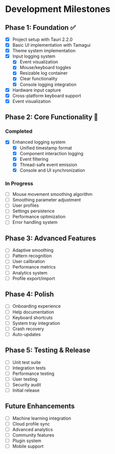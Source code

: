 # Development Milestones

## Phase 1: Foundation ✅
- [x] Project setup with Tauri 2.2.0
- [x] Basic UI implementation with Tamagui
- [x] Theme system implementation
- [x] Input logging system
  - [x] Event visualization
  - [x] Mouse/keyboard toggles
  - [x] Resizable log container
  - [x] Clear functionality
  - [x] Console logging integration
- [x] Hardware input capture
- [x] Cross-platform keyboard support
- [x] Event visualization

## Phase 2: Core Functionality 🚧
### Completed
- [x] Enhanced logging system
  - [x] Unified timestamp format
  - [x] Component interaction logging
  - [x] Event filtering
  - [x] Thread-safe event emission
  - [x] Console and UI synchronization

### In Progress
- [ ] Mouse movement smoothing algorithm
- [ ] Smoothing parameter adjustment
- [ ] User profiles
- [ ] Settings persistence
- [ ] Performance optimization
- [ ] Error handling system

## Phase 3: Advanced Features
- [ ] Adaptive smoothing
- [ ] Pattern recognition
- [ ] User calibration
- [ ] Performance metrics
- [ ] Analytics system
- [ ] Profile export/import

## Phase 4: Polish
- [ ] Onboarding experience
- [ ] Help documentation
- [ ] Keyboard shortcuts
- [ ] System tray integration
- [ ] Crash recovery
- [ ] Auto-updates

## Phase 5: Testing & Release
- [ ] Unit test suite
- [ ] Integration tests
- [ ] Performance testing
- [ ] User testing
- [ ] Security audit
- [ ] Initial release

## Future Enhancements
- [ ] Machine learning integration
- [ ] Cloud profile sync
- [ ] Advanced analytics
- [ ] Community features
- [ ] Plugin system
- [ ] Mobile support 